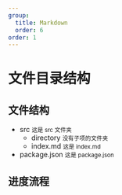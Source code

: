 ```yaml
---
group: 
  title: Markdown
  order: 6
order: 1
---
```


# 文件目录结构

## 文件结构

<Tree>
  <ul>
    <li>
      src
      <small>这是 src 文件夹</small>
      <ul>
        <li>
          directory
          <small>没有子项的文件夹</small>
          <ul></ul>
        </li>
        <li>
          index.md
          <small>这是 index.md</small>
        </li>
      </ul>
    </li>
    <li>
      package.json
      <small>这是 package.json</small>
    </li>
  </ul>
</Tree>

## 进度流程
